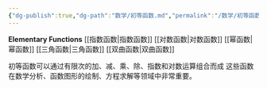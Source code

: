 ```yaml
---
{"dg-publish":true,"dg-path":"数学/初等函数.md","permalink":"/数学/初等函数/","dgPassFrontmatter":true,"noteIcon":"","created":"2024-05-21T15:20:27.995+08:00","updated":"2024-05-29T14:41:21.026+08:00"}
---
```


**Elementary Functions**
[[指数函数\|指数函数]]
[[对数函数\|对数函数]]
[[幂函数\|幂函数]]
[[三角函数\|三角函数]]
[[双曲函数\|双曲函数]]

初等函数可以通过有限次的加、减、乘、除、指数和对数运算组合而成
这些函数在数学分析、函数图形的绘制、方程求解等领域中非常重要。



